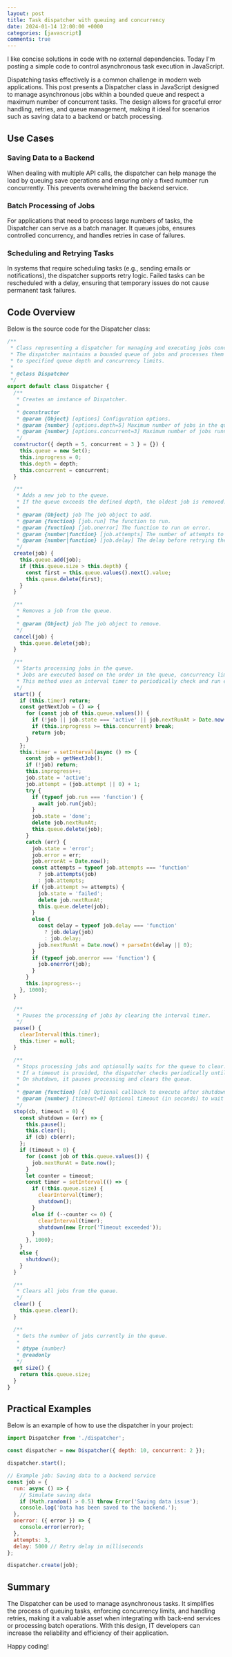 ```yaml
---
layout: post
title: Task dispatcher with queuing and concurrency
date: 2024-01-14 12:00:00 +0000
categories: [javascript]
comments: true
---
```


I like concise solutions in code with no external dependencies. Today I'm posting a simple code to control asynchronous task execution in JavaScript.

Dispatching tasks effectively is a common challenge in modern web applications. This post presents a Dispatcher class in JavaScript designed to manage asynchronous jobs within a bounded queue and respect a maximum number of concurrent tasks. The design allows for graceful error handling, retries, and queue management, making it ideal for scenarios such as saving data to a backend or batch processing.

<!--more-->

## Use Cases

### Saving Data to a Backend

When dealing with multiple API calls, the dispatcher can help manage the load by queuing save operations and ensuring only a fixed number run concurrently. This prevents overwhelming the backend service.

### Batch Processing of Jobs

For applications that need to process large numbers of tasks, the Dispatcher can serve as a batch manager. It queues jobs, ensures controlled concurrency, and handles retries in case of failures.

### Scheduling and Retrying Tasks

In systems that require scheduling tasks (e.g., sending emails or notifications), the dispatcher supports retry logic. Failed tasks can be rescheduled with a delay, ensuring that temporary issues do not cause permanent task failures.

## Code Overview

Below is the source code for the Dispatcher class:

```js
/**
 * Class representing a dispatcher for managing and executing jobs concurrently.
 * The dispatcher maintains a bounded queue of jobs and processes them according
 * to specified queue depth and concurrency limits.
 *
 * @class Dispatcher
 */
export default class Dispatcher {
  /**
   * Creates an instance of Dispatcher.
   *
   * @constructor
   * @param {Object} [options] Configuration options.
   * @param {number} [options.depth=5] Maximum number of jobs in the queue.
   * @param {number} [options.concurrent=3] Maximum number of jobs running concurrently.
   */
  constructor({ depth = 5, concurrent = 3 } = {}) {
    this.queue = new Set();
    this.inprogress = 0;
    this.depth = depth;
    this.concurrent = concurrent;
  }

  /**
   * Adds a new job to the queue.
   * If the queue exceeds the defined depth, the oldest job is removed.
   *
   * @param {Object} job The job object to add.
   * @param {function} [job.run] The function to run.
   * @param {function} [job.onerror] The function to run on error.
   * @param {number|function} [job.attempts] The number of attempts to run the job.
   * @param {number|function} [job.delay] The delay before retrying the job.
   */
  create(job) {
    this.queue.add(job);
    if (this.queue.size > this.depth) {
      const first = this.queue.values().next().value;
      this.queue.delete(first);
    }
  }

  /**
   * Removes a job from the queue.
   *
   * @param {Object} job The job object to remove.
   */
  cancel(job) {
    this.queue.delete(job);
  }

  /**
   * Starts processing jobs in the queue.
   * Jobs are executed based on the order in the queue, concurrency limits, and their scheduled run time.
   * This method uses an interval timer to periodically check and run eligible jobs.
   */
  start() {
    if (this.timer) return;
    const getNextJob = () => {
      for (const job of this.queue.values()) {
        if (!job || job.state === 'active' || job.nextRunAt > Date.now()) continue;
        if (this.inprogress >= this.concurrent) break;
        return job;
      }
    };
    this.timer = setInterval(async () => {
      const job = getNextJob();
      if (!job) return;
      this.inprogress++;
      job.state = 'active';
      job.attempt = (job.attempt || 0) + 1;
      try {
        if (typeof job.run === 'function') {
          await job.run(job);
        }
        job.state = 'done';
        delete job.nextRunAt;
        this.queue.delete(job);
      }
      catch (err) {
        job.state = 'error';
        job.error = err;
        job.errorAt = Date.now();
        const attempts = typeof job.attempts === 'function'
          ? job.attempts(job)
          : job.attempts;
        if (job.attempt >= attempts) {
          job.state = 'failed';
          delete job.nextRunAt;
          this.queue.delete(job);
        }
        else {
          const delay = typeof job.delay === 'function'
            ? job.delay(job)
            : job.delay;
          job.nextRunAt = Date.now() + parseInt(delay || 0);
        }
        if (typeof job.onerror === 'function') {
          job.onerror(job);
        }
      }
      this.inprogress--;
    }, 1000);
  }

  /**
   * Pauses the processing of jobs by clearing the interval timer.
   */
  pause() {
    clearInterval(this.timer);
    this.timer = null;
  }

  /**
   * Stops processing jobs and optionally waits for the queue to clear.
   * If a timeout is provided, the dispatcher checks periodically until the queue is empty or the timeout is exceeded.
   * On shutdown, it pauses processing and clears the queue.
   *
   * @param {function} [cb] Optional callback to execute after shutdown.
   * @param {number} [timeout=0] Optional timeout (in seconds) to wait for the queue to be empty.
   */
  stop(cb, timeout = 0) {
    const shutdown = (err) => {
      this.pause();
      this.clear();
      if (cb) cb(err);
    };
    if (timeout > 0) {
      for (const job of this.queue.values()) {
        job.nextRunAt = Date.now();
      }
      let counter = timeout;
      const timer = setInterval(() => {
        if (!this.queue.size) {
          clearInterval(timer);
          shutdown();
        }
        else if (--counter <= 0) {
          clearInterval(timer);
          shutdown(new Error('Timeout exceeded'));
        }
      }, 1000);
    }
    else {
      shutdown();
    }
  }

  /**
   * Clears all jobs from the queue.
   */
  clear() {
    this.queue.clear();
  }

  /**
   * Gets the number of jobs currently in the queue.
   *
   * @type {number}
   * @readonly
   */
  get size() {
    return this.queue.size;
  }
}
```

## Practical Examples

Below is an example of how to use the dispatcher in your project:

```js
import Dispatcher from './dispatcher';

const dispatcher = new Dispatcher({ depth: 10, concurrent: 2 });

dispatcher.start();

// Example job: Saving data to a backend service
const job = {
  run: async () => {
    // Simulate saving data
    if (Math.random() > 0.5) throw Error('Saving data issue');
    console.log('Data has been saved to the backend.');
  },
  onerror: ({ error }) => {
    console.error(error);
  },
  attempts: 3,
  delay: 5000 // Retry delay in milliseconds
};

dispatcher.create(job);
```

## Summary

The Dispatcher can be used to manage asynchronous tasks. It simplifies the process of queuing tasks, enforcing concurrency limits, and handling retries, making it a valuable asset when integrating with back-end services or processing batch operations. With this design, IT developers can increase the reliability and efficiency of their application.

Happy coding!